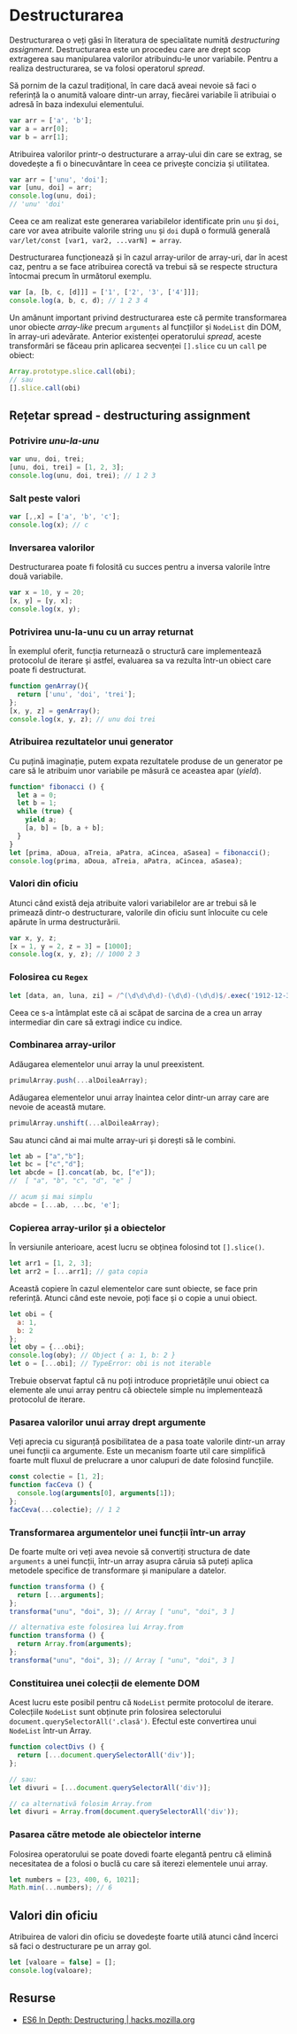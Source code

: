 # Destructurarea

Destructurarea o veți găsi în literatura de specialitate numită *destructuring assignment*. Destructurarea este un procedeu care are drept scop extragerea sau manipularea valorilor atribuindu-le unor variabile. Pentru a realiza destructurarea, se va folosi operatorul *spread*.

Să pornim de la cazul tradițional, în care dacă aveai nevoie să faci o referință la o anumită valoare dintr-un array, fiecărei variabile îi atribuiai o adresă în baza indexului elementului.

```javascript
var arr = ['a', 'b'];
var a = arr[0];
var b = arr[1];
```

Atribuirea valorilor printr-o destructurare a array-ului din care se extrag, se dovedește a fi o binecuvântare în ceea ce privește concizia și utilitatea.

```javascript
var arr = ['unu', 'doi'];
var [unu, doi] = arr;
console.log(unu, doi);
// 'unu' 'doi'
```

Ceea ce am realizat este generarea variabilelor identificate prin `unu` și `doi`, care vor avea atribuite valorile string `unu` și `doi` după o formulă generală `var/let/const [var1, var2, ...varN] = array`.

Destructurarea funcționează și în cazul array-urilor de array-uri, dar în acest caz, pentru a se face atribuirea corectă va trebui să se respecte structura întocmai precum în următorul exemplu.

```javascript
var [a, [b, c, [d]]] = ['1', ['2', '3', ['4']]];
console.log(a, b, c, d); // 1 2 3 4
```

Un amănunt important privind destructurarea este că permite transformarea unor obiecte *array-like* precum `arguments` al funcțiilor și `NodeList` din DOM, în array-uri adevărate. Anterior existenței operatorului *spread*, aceste transformări se făceau prin aplicarea secvenței `[].slice` cu un `call` pe obiect:

```javascript
Array.prototype.slice.call(obi);
// sau
[].slice.call(obi)
```

## Rețetar spread - destructuring assignment

### Potrivire *unu-la-unu*

```javascript
var unu, doi, trei;
[unu, doi, trei] = [1, 2, 3];
console.log(unu, doi, trei); // 1 2 3
```

### Salt peste valori

```javascript
var [,,x] = ['a', 'b', 'c'];
console.log(x); // c
```

### Inversarea valorilor

Destructurarea poate fi folosită cu succes pentru a inversa valorile între două variabile.

```javascript
var x = 10, y = 20;
[x, y] = [y, x];
console.log(x, y);
```

### Potrivirea unu-la-unu cu un array returnat

În exemplul oferit, funcția returnează o structură care implementează protocolul de iterare și astfel, evaluarea sa va rezulta într-un obiect care poate fi destructurat.

```javascript
function genArray(){
  return ['unu', 'doi', 'trei'];
};
[x, y, z] = genArray();
console.log(x, y, z); // unu doi trei
```

### Atribuirea rezultatelor unui generator

Cu puțină imaginație, putem expata rezultatele produse de un generator pe care să le atribuim unor variabile pe măsură ce aceastea apar (*yield*).

```javascript
function* fibonacci () {
  let a = 0;
  let b = 1;
  while (true) {
    yield a;
    [a, b] = [b, a + b];
  }
}
let [prima, aDoua, aTreia, aPatra, aCincea, aSasea] = fibonacci();
console.log(prima, aDoua, aTreia, aPatra, aCincea, aSasea);
```

### Valori din oficiu

Atunci când există deja atribuite valori variabilelor are ar trebui să le primează dintr-o destructurare, valorile din oficiu sunt înlocuite cu cele apărute în urma destructurării.

```javascript
var x, y, z;
[x = 1, y = 2, z = 3] = [1000];
console.log(x, y, z); // 1000 2 3
```

### Folosirea cu `Regex`

```javascript
let [data, an, luna, zi] = /^(\d\d\d\d)-(\d\d)-(\d\d)$/.exec('1912-12-3');
```

Ceea ce s-a întâmplat este că ai scăpat de sarcina de a crea un array intermediar din care să extragi indice cu indice.

### Combinarea array-urilor

Adăugarea elementelor unui array la unul preexistent.

```javascript
primulArray.push(...alDoileaArray);
```

Adăugarea elementelor unui array înaintea celor dintr-un array care are nevoie de această mutare.

```javascript
primulArray.unshift(...alDoileaArray);
```

Sau atunci când ai mai multe array-uri și dorești să le combini.

```javascript
let ab = ["a","b"];
let bc = ["c","d"];
let abcde = [].concat(ab, bc, ["e"]);
//  [ "a", "b", "c", "d", "e" ]

// acum și mai simplu
abcde = [...ab, ...bc, 'e'];
```

### Copierea array-urilor și a obiectelor

În versiunile anterioare, acest lucru se obținea folosind tot `[].slice()`.

```javascript
let arr1 = [1, 2, 3];
let arr2 = [...arr1]; // gata copia
```

Această copiere în cazul elementelor care sunt obiecte, se face prin referință.
Atunci când este nevoie, poți face și o copie a unui obiect.

```javascript
let obi = {
  a: 1,
  b: 2
};
let oby = {...obi};
console.log(oby); // Object { a: 1, b: 2 }
let o = [...obi]; // TypeError: obi is not iterable
```

Trebuie observat faptul că nu poți introduce proprietățile unui obiect ca elemente ale unui array pentru că obiectele simple nu implementează protocolul de iterare.

### Pasarea valorilor unui array drept argumente

Veți aprecia cu siguranță posibilitatea de a pasa toate valorile dintr-un array unei funcții ca argumente. Este un mecanism foarte util care simplifică foarte mult fluxul de prelucrare a unor calupuri de date folosind funcțiile.

```javascript
const colectie = [1, 2];
function facCeva () {
  console.log(arguments[0], arguments[1]);
};
facCeva(...colectie); // 1 2
```

### Transformarea argumentelor unei funcții într-un array

De foarte multe ori veți avea nevoie să convertiți structura de date `arguments` a unei funcții, într-un array asupra căruia să puteți aplica metodele specifice de transformare și manipulare a datelor.

```javascript
function transforma () {
  return [...arguments];
};
transforma("unu", "doi", 3); // Array [ "unu", "doi", 3 ]

// alternativa este folosirea lui Array.from
function transforma () {
  return Array.from(arguments);
};
transforma("unu", "doi", 3); // Array [ "unu", "doi", 3 ]
```

### Constituirea unei colecții de elemente DOM

Acest lucru este posibil pentru că `NodeList` permite protocolul de iterare. Colecțiile `NodeList` sunt obținute prin folosirea selectorului `document.querySelectorAll('.clasă')`. Efectul este convertirea unui `NodeList` într-un Array.

```javascript
function colectDivs () {
  return [...document.querySelectorAll('div')];
};

// sau:
let divuri = [...document.querySelectorAll('div')];

// ca alternativă folosim Array.from
let divuri = Array.from(document.querySelectorAll('div'));
```

### Pasarea către metode ale obiectelor interne

Folosirea operatorului se poate dovedi foarte elegantă pentru că elimină necesitatea de a folosi o buclă cu care să iterezi elementele unui array.

```javascript
let numbers = [23, 400, 6, 1021];
Math.min(...numbers); // 6
```

## Valori din oficiu

Atribuirea de valori din oficiu se dovedește foarte utilă atunci când încerci să faci o destructurare pe un array gol.

```javascript
let [valoare = false] = [];
console.log(valoare);
```

## Resurse

- [ES6 In Depth: Destructuring | hacks.mozilla.org](https://hacks.mozilla.org/2015/05/es6-in-depth-destructuring/)
